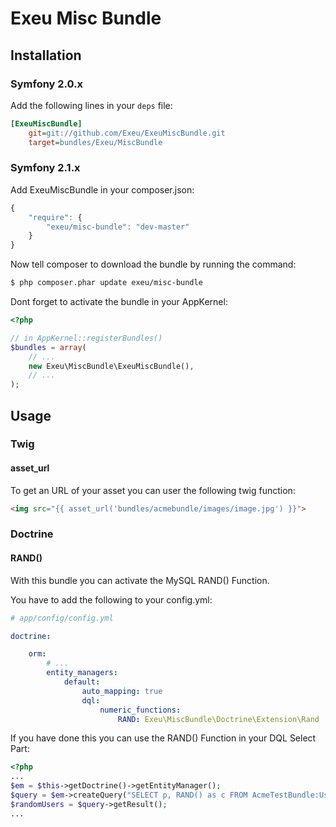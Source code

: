 Exeu Misc Bundle
========================

## Installation

### Symfony 2.0.x

Add the following lines in your `deps` file:

``` ini
[ExeuMiscBundle]
    git=git://github.com/Exeu/ExeuMiscBundle.git
    target=bundles/Exeu/MiscBundle
```

### Symfony 2.1.x

Add ExeuMiscBundle in your composer.json:

```js
{
    "require": {
        "exeu/misc-bundle": "dev-master"
    }
}
```

Now tell composer to download the bundle by running the command:

``` bash
$ php composer.phar update exeu/misc-bundle
```

Dont forget to activate the bundle in your AppKernel:

``` php
<?php

// in AppKernel::registerBundles()
$bundles = array(
    // ...
    new Exeu\MiscBundle\ExeuMiscBundle(),
    // ...
);

```

## Usage ##

### Twig ###

#### asset_url ####

To get an URL of your asset you can user the following twig function:

``` html
<img src="{{ asset_url('bundles/acmebundle/images/image.jpg') }}">
```

### Doctrine ###

#### RAND() ####

With this bundle you can activate the MySQL RAND() Function.

You have to add the following to your config.yml:

``` yaml
# app/config/config.yml

doctrine:

    orm:
        # ...
        entity_managers:
            default:
                auto_mapping: true
                dql:
                    numeric_functions:
                        RAND: Exeu\MiscBundle\Doctrine\Extension\Rand
```

If you have done this you can use the RAND() Function in your DQL Select Part:

``` php
<?php
...
$em = $this->getDoctrine()->getEntityManager();
$query = $em->createQuery("SELECT p, RAND() as c FROM AcmeTestBundle:User p ORDER BY c");
$randomUsers = $query->getResult();
...
```
